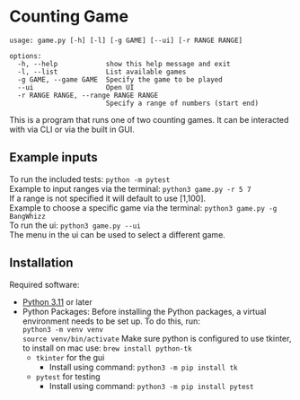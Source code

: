 # Counting Game

```commandline
usage: game.py [-h] [-l] [-g GAME] [--ui] [-r RANGE RANGE]

options:
  -h, --help            show this help message and exit
  -l, --list            List available games
  -g GAME, --game GAME  Specify the game to be played
  --ui                  Open UI
  -r RANGE RANGE, --range RANGE RANGE
                        Specify a range of numbers (start end)
```

This is a program that runs one of two counting games. It can be interacted with via CLI or via the built in GUI.  

## Example inputs
To run the included tests: `python -m pytest`  
Example to input ranges via the terminal: `python3 game.py -r 5 7`  
If a range is not specified it will default to use [1,100].  
Example to choose a specific game via the terminal: `python3 game.py -g BangWhizz`   
To run the ui: `python3 game.py --ui`  
The menu in the ui can be used to select a different game.


## Installation

Required software:
- [Python 3.11](https://www.python.org/downloads/) or later
- Python Packages: 
    Before installing the Python packages, a virtual environment needs to be set up. To do this, run:  
        `python3 -m venv venv`  
        `source venv/bin/activate`
    Make sure python is configured to use tkinter, to install on mac use: 
        `brew install python-tk`    
    - `tkinter` for the gui
        - Install using command: `python3 -m pip install tk`
    - `pytest` for testing
        - Install using command: `python3 -m pip install pytest`

